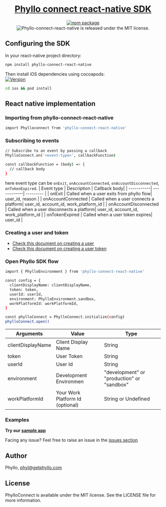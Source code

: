 <h1 align="center">
  <a href="https://docs.getphyllo.com/">
    Phyllo connect react-native SDK
  </a>
</h1>
<div align="center">

[![npm package](https://img.shields.io/npm/v/phyllo-connect-react-native.svg)](https://www.npmjs.com/package/phyllo-connect-react-native)
<img src="https://img.shields.io/badge/license-MIT-blue.svg" alt="Phyllo-connect-react-native is released under the MIT license." />

</div>

## Configuring the SDK

In your react-native project directory:

```sh
npm install phyllo-connect-react-native
```

Then install iOS dependencies using cocoapods:\
[![Version](https://img.shields.io/cocoapods/v/PhylloConnect.svg?style=flat)](http://cocoadocs.org/docsets/PhylloConnect)

```sh
cd ios && pod install
```

## React native implementation

### Importing from phyllo-connect-react-native

```sh
import Phylloconnect from 'phyllo-connect-react-native'
```

### Subscribing to events

```sh
// Subscribe to an event by passing a callback
PhylloConnect.on('<event-type>', callbackFunction)

const callbackFunction = (body) => {
  // callback body
}
```

here event type can be `onExit`, `onAccountConnected`, `onAccountDisconnected`, `onTokenExpired`.
| Event type | Description | Callback body|
| -----------| ------------| --------- |
| onExit | Called when a user exits from phyllo flow| user_id, reason |
| onAccountConnected | Called when a user connects a platform| user_id, account_id, work_platform_id |
| onAccountDisconnected | Called when a user disconnects a platform| user_id, account_id, work_platform_id |
| onTokenExpired | Called when a user token expires| user_id |

### Creating a user and token

- [Check this document on creating a user](https://docs.getphyllo.com/docs/api-reference/b3A6MTQwNjEzNzY-create-a-user)
- [Check this document on creating a user token](https://docs.getphyllo.com/docs/api-reference/b3A6MTQwNjEzNzc-create-an-sdk-token)

### Open Phyllo SDK flow

```sh
import { PhylloEnvironment } from 'phyllo-connect-react-native'

const config = {
  clientDisplayName: clientDisplayName,
  token: token,
  userId: userId,
  environment: PhylloEnvironment.sandbox,
  workPlatformId: workPlatformId,
}

const phylloConnect = PhylloConnect.initialize(config)
phylloConnect.open()
```

| Arguments         | Value                            | Type                                       |
| ----------------- | -------------------------------- | ------------------------------------------ |
| clientDisplayName | Client Display Name              | String                                     |
| token             | User Token                       | String                                     |
| userId            | User Id                          | String                                     |
| environment       | Development Environmen           | "development" or "production" or "sandbox" |
| workPlatformId    | Your Work Platform Id (optional) | String or Undefined                        |

### Examples

<b>Try our [sample app](https://github.com/getphyllo/phyllo-connect-reactnative/tree/release-v0.0.1/example)
</b>

Facing any issue? Feel free to raise an issue in the [issues section](<(https://github.com/getphyllo/phyllo-connect-reactnative/issues)>)

## Author

Phyllo, phyl@getphyllo.com

## License

PhylloConnect is available under the MIT license. See the LICENSE file for more information.
